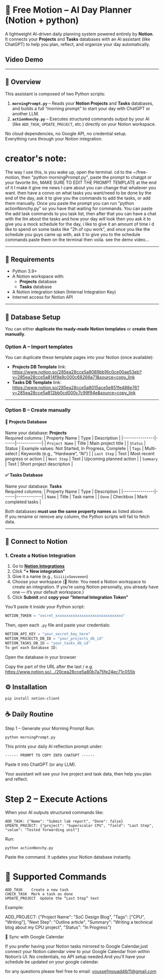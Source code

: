 # 🧠 Free Motion – AI Day Planner (Notion + python)

A lightweight AI-driven daily planning system powered entirely by **Notion**.  
It connects your **Projects** and **Tasks** databases with an AI assistant (like ChatGPT) to help you plan, reflect, and organize your day automatically.


## Video Demo

---
## 🚀 Overview

This assistant is composed of two Python scripts:

1. **`morningPrompt.py`** – Reads your **Notion Projects** and **Tasks** databases, and builds a full “morning prompt” to start your day with ChatGPT or another LLM.
2. **`actionNonchy.py`** – Executes structured commands output by your AI (like `ADD_TASK`, `UPDATE_PROJECT`, etc.) directly on your Notion workspace.

No cloud dependencies, no Google API, no credential setup.  
Everything runs through your Notion integration.

# creator's note:
The way I use this, is you wake up, open the terminal. cd to the ~/free-motion, then "python morningPrompt.py", paste the prompt to chatgpt or your favorite llm, MAKE SURE TO EDIT THE PROMPT TEMPLATE at the end of it I make it give me news I care about you can change that whatever you want. then have a convo on what tasks you want/need to be done by the end of the day, ask it to give you the commands to add the tasks, or add them manually. Once you paste the prompt you can run "python actionNonchy.py" so you have that waiting for commands. You can paste the add task commands to you task list, then after that you can have a chat with the llm about the tasks and how your day will look then you ask it to give you a mock schedule for the day, i like to give it an amount of time i d like to spend on some tasks like "2h of cpu work", and once you like the schedule you guys came up with, ask it to give you to the schedule commands paste them on the terminal then voila. see the demo video...

---

## 🧩 Requirements

- Python 3.9+
- A Notion workspace with:
  - **Projects** database  
  - **Tasks** database  
- A Notion integration token (Internal Integration Key)
- Internet access for Notion API

---

## 🧠 Database Setup

You can either **duplicate the ready-made Notion templates** or **create them manually**.

### Option A – Import templates
You can duplicate these template pages into your Notion (once available):  
- **Projects DB Template** link: https://www.notion.so/285ea28cce5a8089bb16c0ce00ae53eb?v=285ea28cce5a814f9a9c000c68266a71&source=copy_link
- **Tasks DB Template** link: https://www.notion.so/285ea28cce5a8015ace5e851fe488e76?v=285ea28cce5a812bb0cd000c7c99f94e&source=copy_link

---

### Option B – Create manually

#### 🧱 Projects Database
Name your database: **Projects**  
Required columns:
| Property Name | Type | Description |
|----------------|------|-------------|
| `Project Name` | Title | Main project title |
| `Status` | Status | Example values: Not Started, In Progress, Complete |
| `Tags` | Multi-select | Keywords (e.g., “Hardware”, “AI”) |
| `Last Step` | Text | Most recent progress or action |
| `Next Step` | Text | Upcoming planned action |
| `Summary` | Text | Short project description |

#### ✅ Tasks Database
Name your database: **Tasks**  
Required columns:
| Property Name | Type | Description |
|----------------|------|-------------|
| `Name` | Title | Task name |
| `Done` | Checkbox | Mark completed tasks |

Both databases **must use the same property names** as listed above.  
If you rename or remove any column, the Python scripts will fail to fetch data.

---

## 🔐 Connect to Notion

### 1. Create a Notion Integration
1. Go to **[Notion Integrations](https://www.notion.so/my-integrations)**  
2. Click **“+ New integration”**
3. Give it a name (e.g., `SiiiiixSeeveeen`)
4. Choose your workspace (🧩 Note: You need a Notion workspace to create an integration.
If you’re using Notion personally, you already have one — it’s your default workspace.)
5. Click **Submit** and **copy your “Internal Integration Token”**

You’ll paste it inside your Python script:
```python
NOTION_TOKEN = "secret_xxxxxxxxxxxxxxxxxxxxxxxxxxxxxxx"
```
Then, open each `.py` file and paste your credentials:

```python
NOTION_API_KEY = "your_secret_key_here"
NOTION_PROJECTS_DB_ID = "your_projects_db_id"
NOTION_TASKS_DB_ID = "your_tasks_db_id"
To get each Database ID:
```
Open the database in your browser

Copy the part of the URL after the last /
e.g. https://www.notion.so/.../20cea28cce5a80b7a75fe24ec71c055b

## ⚙️ Installation

```bash
pip install notion-client
```

## ☕️ Daily Routine
Step 1 – Generate your Morning Prompt
Run:
```
python morningPrompt.py
```

This prints your daily AI reflection prompt under:

```
------ PROMPT TO COPY INTO CHATGPT ------
```

Paste it into ChatGPT (or any LLM).

Your assistant will see your live project and task data, then help you plan and reflect.

# Step 2 – Execute Actions
When your AI outputs structured commands like:
```
ADD_TASK: {"Name": "Submit lab report", "Done": false}
UPDATE_PROJECT: {"project": "Superscalar CPU", "field": "Last Step", "value": "Tested forwarding unit"}
```
Run:
```
python actionNonchy.py
```
Paste the command.
It updates your Notion database instantly.

# 🧠 Supported Commands

```
ADD_TASK	Create a new task
CHECK_TASK	Mark a task as done
UPDATE_PROJECT	Update the “Last Step” text
```
Example:

ADD_PROJECT: {"Project Name": "SoC Design Blog", "Tags": ["CPU", "Writing"], "Next Step": "Outline article", "Summary": "Writing a technical blog about my CPU project", "Status": "In Progress"}

🔄 Sync with Google Calendar

If you prefer having your Notion tasks mirrored to Google Calendar,just connect your Notion calendar view to your Google Calendar from within Notion’s UI.
No credentials, no API setup needed.And you'll have your schedule be updated on your google calendar.

for any questions please feel free to email: youssefmouaddib11@gmail.com
